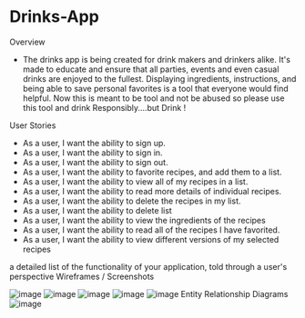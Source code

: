 # Drinks-App

Overview
- The drinks app is being created for drink makers and drinkers alike. It's made to educate and ensure that all parties, events and even casual drinks are enjoyed to the fullest. Displaying ingredients, instructions, and being able to save personal favorites is a tool that everyone would find helpful. Now this is meant to be tool and not be abused so please use this tool and drink Responsibly....but Drink !


User Stories
  - As a user, I want the ability to sign up.
  - As a user, I want the ability to sign in. 
  - As a user, I want the ability to sign out.
  - As a user, I want the ability to favorite recipes, and add them to a list.
  - As a user, I want the ability to view all of my recipes in a list. 
  - As a user, I want the ability to read more details of individual recipes. 
  - As a user, I want the ability to delete the recipes in my list. 
  - As a user, I want the ability to delete list 
  - As a user, I want the ability to view the ingredients of the recipes
  - As a user, I want the ability to read all of the recipes I have favorited. 
  - As a user, I want the ability to view different versions of my selected recipes
    
a detailed list of the functionality of your application, told through a user's perspective
Wireframes / Screenshots

![image](https://github.com/F2easy/Drinks-App/assets/101888578/d47e9f1c-24bb-4f9d-800e-af93d09d2e5c)
![image](https://github.com/F2easy/Drinks-App/assets/101888578/8dc4f8a6-2306-4937-9afd-31715486fecc)
![image](https://github.com/F2easy/Drinks-App/assets/101888578/e5d89ebd-0524-4e0d-8107-e18e69335bc5)
![image](https://github.com/F2easy/Drinks-App/assets/101888578/5a57da8f-039c-4975-b9b2-f18e7edff7dd)
![image](https://github.com/F2easy/Drinks-App/assets/101888578/76ab578f-1859-4fed-a6c5-ea868826ff08)
Entity Relationship Diagrams
![image](https://github.com/F2easy/Drinks-App/assets/101888578/ffc0bb03-1928-411c-b4a2-461137aa1eb5)
